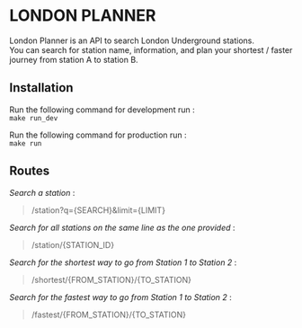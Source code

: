 # LONDON PLANNER

London Planner is an API to search London Underground stations.  
You can search for station name, information, and plan your shortest / faster journey from station A to station B.

## Installation

Run the following command for development run :  
`make run_dev`

Run the following command for production run :  
`make run`
  
## Routes  

_Search a station_ :
> /station?q={SEARCH}&limit={LIMIT}

_Search for all stations on the same line as the one provided_ :
> /station/{STATION_ID}

_Search for the shortest way to go from Station 1 to Station 2_ :
> /shortest/{FROM_STATION}/{TO_STATION}

_Search for the fastest way to go from Station 1 to Station 2_ :
> /fastest/{FROM_STATION}/{TO_STATION}